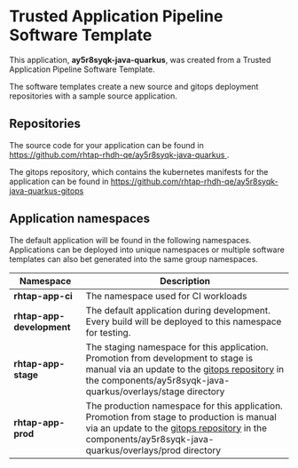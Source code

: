 # Trusted Application Pipeline Software Template

This application, **ay5r8syqk-java-quarkus**, was created from a Trusted Application Pipeline Software Template.

The software templates create a new source and gitops deployment repositories with a sample source application. 

## Repositories

The source code for your application can be found in [https://github.com/rhtap-rhdh-qe/ay5r8syqk-java-quarkus ](https://github.com/rhtap-rhdh-qe/ay5r8syqk-java-quarkus ).
 
The gitops repository, which contains the kubernetes manifests for the application can be found in 
[https://github.com/rhtap-rhdh-qe/ay5r8syqk-java-quarkus-gitops ](https://github.com/rhtap-rhdh-qe/ay5r8syqk-java-quarkus-gitops ) 

## Application namespaces 

The default application will be found in the following namespaces. Applications can be deployed into unique namespaces or multiple software templates can also bet generated into the same group namespaces.  

|  Namespace   |  Description   |  
| -------- | -------- |
| **rhtap-app-ci** | The namespace used for CI workloads |
| **rhtap-app-development** | The default application during development. Every build will be deployed to this namespace for testing. |
| **rhtap-app-stage** | The staging namespace for this application. Promotion from development to stage is manual via an update to the [gitops repository](https://github.com/rhtap-rhdh-qe/ay5r8syqk-java-quarkus-gitops ) in the components/ay5r8syqk-java-quarkus/overlays/stage directory |
| **rhtap-app-prod** | The production namespace for this application. Promotion from stage to production is manual via an update to the [gitops repository](https://github.com/rhtap-rhdh-qe/ay5r8syqk-java-quarkus-gitops ) in the components/ay5r8syqk-java-quarkus/overlays/prod directory |